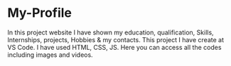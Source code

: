 # My-Profile
In this project website I have shown my education, qualification, Skills, Internships, projects, Hobbies & my contacts.
This project I have create at VS Code. I have used HTML, CSS, JS. Here you can access all the codes including images and videos. 
